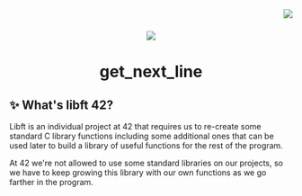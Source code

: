 <img align="right" src="https://badge42.vercel.app/api/v2/cl1lib1or000609l3zqzjxzew/project/2295608" />
<h1></h1>

<div align="center">
  <img  src="https://game.42sp.org.br/static/assets/achievements/libftm.png" />
  <h1>get_next_line</h1>
</div>

## :sparkles: What's libft 42?

Libft is an individual project at 42 that requires us to re-create some standard C library functions including some additional ones that can be used later to build a library of useful functions for the rest of the program.

At 42 we're not allowed to use some standard libraries on our projects, so we have to keep growing this library with our own functions as we go farther in the program.

